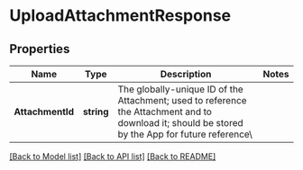 # UploadAttachmentResponse

## Properties
Name | Type | Description | Notes
------------ | ------------- | ------------- | -------------
**AttachmentId** | **string** | The globally-unique ID of the Attachment; used to reference the Attachment and to download it; should be stored by the App for future reference\\ | 

[[Back to Model list]](../README.md#documentation-for-models) [[Back to API list]](../README.md#documentation-for-api-endpoints) [[Back to README]](../README.md)


